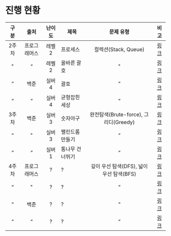 # 진행 현황

| 구분  |   출처   | 난이도 | 제목       |             문제 유형              |                                  비고                                   |
|:---:|:------:|:---:|----------|:------------------------------:|:---------------------------------------------------------------------:|
| 2주차 | 프로그래머스 | 레벨2 | 프로세스     |       컬렉션(Stack, Queue)        | [링크](https://school.programmers.co.kr/learn/courses/30/lessons/42587) |
|  "  |   “    | 레벨2 | 올바른 괄호   |               "                | [링크](https://school.programmers.co.kr/learn/courses/30/lessons/12909) |
|  “  |   백준   | 실버4 | 괄호       |               “                |              [링크](https://www.acmicpc.net/problem/9012)               |
|  “  |   “    | 실버4 | 균형잡힌 세상  |               “                |              [링크](https://www.acmicpc.net/problem/4949)               |
| 3주차 |   백준   | 실버3 | 숫자야구     | 완전탐색(Brute-force), 그리디(Greedy) |              [링크](https://www.acmicpc.net/problem/2503)               |
|  “  |   "    | 실버3 | 팰린드롬 만들기 |               “                |              [링크](https://www.acmicpc.net/problem/1213)               |
|  “  |   “    | 실버1 | 통나무 건너뛰기 |               “                |              [링크](https://www.acmicpc.net/problem/11497)              |
| 4주차 | 프로그래머스 |  ?  | ?        |  깊이 우선 탐색(DFS), 넓이 우선 탐색(BFS)  |                               [링크](...)                               |
|  “  |   "    |  ?  | ?        |               “                |                               [링크](...)                               |
|  “  |   백준   |  ?  | ?        |               “                |                               [링크](...)                               |
|  “  |   “    |  ?  | ?        |               “                |                               [링크](...)                               |